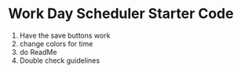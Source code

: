 # Work Day Scheduler Starter Code








1. Have the save buttons work
2. change colors for time
3. do ReadMe
4. Double check guidelines
